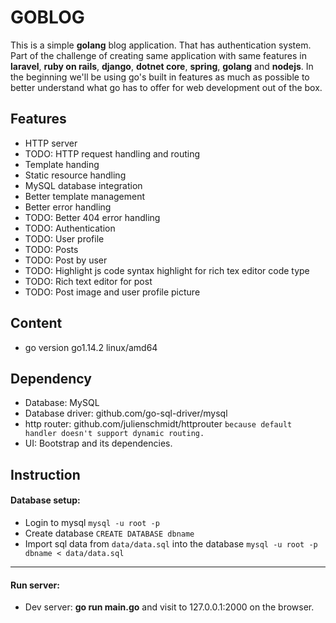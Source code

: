 # GOBLOG
This is a simple **golang** blog application. That has authentication system.
Part of the challenge of creating same application with same features in **laravel**, **ruby on rails**, **django**, **dotnet core**, **spring**, **golang** and **nodejs**. In the beginning we'll be using go's built in features as much as possible to better understand what go has to offer for web development out of the box.

## Features
* HTTP server
* TODO: HTTP request handling and routing
* Template handing
* Static resource handling
* MySQL database integration
* Better template management
* Better error handling
* TODO: Better 404 error handling
* TODO: Authentication
* TODO: User profile
* TODO: Posts
* TODO: Post by user
* TODO: Highlight js code syntax highlight for rich tex editor code type
* TODO: Rich text editor for post
* TODO: Post image and user profile picture

## Content
* go version go1.14.2 linux/amd64

## Dependency
* Database: MySQL
* Database driver: github.com/go-sql-driver/mysql
* http router: github.com/julienschmidt/httprouter `because default handler doesn't support dynamic routing.`
* UI: Bootstrap and its dependencies.

## Instruction
#### Database setup:
* Login to mysql `mysql -u root -p`
* Create database `CREATE DATABASE dbname`
* Import sql data from `data/data.sql` into the database `mysql -u root -p dbname < data/data.sql`
**************************
#### Run server:
* Dev server: **go run main.go** and visit to 127.0.0.1:2000 on the browser.
